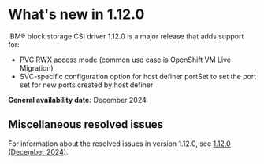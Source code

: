 # What's new in 1.12.0

IBM® block storage CSI driver 1.12.0 is a major release that adds support for:

- PVC RWX access mode (common use case is OpenShift VM Live Migration)
- SVC-specific configuration option for host definer portSet to set the port set for new ports created by host definer

**General availability date:** December 2024

## Miscellaneous resolved issues

For information about the resolved issues in version 1.12.0, see [1.12.0 (December 2024)](changelog_1.12.0.md).

